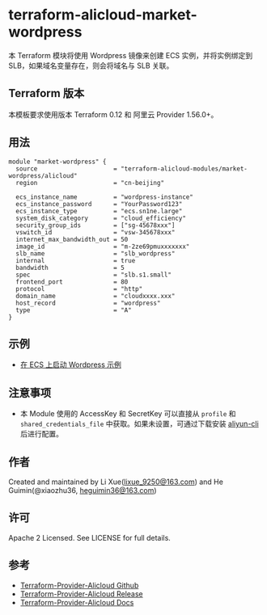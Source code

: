 terraform-alicloud-market-wordpress
=====================================================================

本 Terraform 模块将使用 Wordpress 镜像来创建 ECS 实例，并将实例绑定到 SLB，如果域名变量存在，则会将域名与 SLB 关联。

## Terraform 版本

本模板要求使用版本 Terraform 0.12 和 阿里云 Provider 1.56.0+。

## 用法

```hcl
module "market-wordpress" {
  source                     = "terraform-alicloud-modules/market-wordpress/alicloud"
  region                     = "cn-beijing"

  ecs_instance_name          = "wordpress-instance"
  ecs_instance_password      = "YourPassword123"
  ecs_instance_type          = "ecs.sn1ne.large"
  system_disk_category       = "cloud_efficiency"
  security_group_ids         = ["sg-45678xxx"]
  vswitch_id                 = "vsw-345678xxx"
  internet_max_bandwidth_out = 50
  image_id                   = "m-2ze69pmuxxxxxxx"
  slb_name                   = "slb_wordpress"
  internal                   = true
  bandwidth                  = 5
  spec                       = "slb.s1.small"
  frontend_port              = 80
  protocol                   = "http"
  domain_name                = "cloudxxxx.xxx"
  host_record                = "wordpress"
  type                       = "A"
}  
```

## 示例

* [在 ECS 上启动 Wordpress 示例](https://github.com/terraform-alicloud-modules/terraform-alicloud-market-wordpress/tree/master/examples/complete)

## 注意事项

* 本 Module 使用的 AccessKey 和 SecretKey 可以直接从 `profile` 和 `shared_credentials_file` 中获取。如果未设置，可通过下载安装 [aliyun-cli](https://github.com/aliyun/aliyun-cli#installation) 后进行配置。

作者
-------
Created and maintained by Li Xue(lixue_9250@163.com) and He Guimin(@xiaozhu36, heguimin36@163.com)

许可
----
Apache 2 Licensed. See LICENSE for full details.

参考
---------
* [Terraform-Provider-Alicloud Github](https://github.com/terraform-providers/terraform-provider-alicloud)
* [Terraform-Provider-Alicloud Release](https://releases.hashicorp.com/terraform-provider-alicloud/)
* [Terraform-Provider-Alicloud Docs](https://www.terraform.io/docs/providers/alicloud/index.html)

